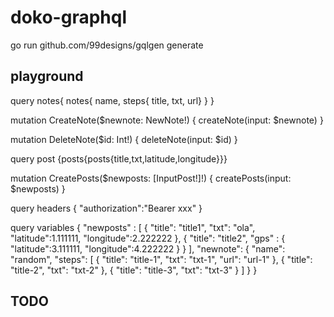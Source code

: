 # doko-graphql
go run github.com/99designs/gqlgen generate

## playground

query notes{
  notes{
    name,
    steps{
      title,
      txt,
      url}
  }
}

mutation CreateNote($newnote: NewNote!) {
  createNote(input: $newnote)
}

mutation DeleteNote($id: Int!) {
  deleteNote(input: $id)
}

query post {posts{posts{title,txt,latitude,longitude}}}

 mutation CreatePosts($newposts: [InputPost!]!) {
  createPosts(input: $newposts)
}

query headers
{
  "authorization":"Bearer xxx"
}

query variables 
{
  "newposts" : [
    {
      "title": "title1",
      "txt": "ola",
        "latitude":1.111111,
        "longitude":2.222222
    },
    {
      "title": "title2",
      "gps" : {
        "latitude":3.111111,
        "longitude":4.222222
      }
    }
  ],
  "newnote": {
    "name": "random",
    "steps": [
      {
        "title": "title-1",
        "txt": "txt-1",
        "url": "url-1"
      },
      {
        "title": "title-2",
        "txt": "txt-2"
      },
      {
        "title": "title-3",
        "txt": "txt-3"
      }
    ]
  }
}


## TODO